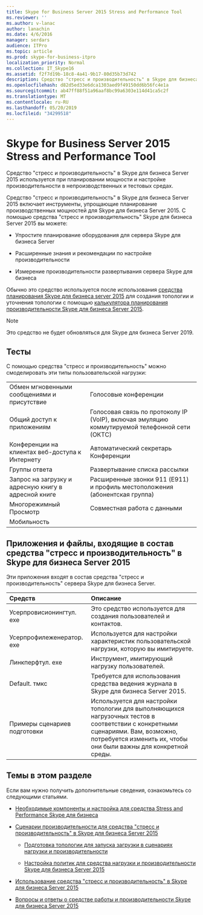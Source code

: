 ```yaml
---
title: Skype for Business Server 2015 Stress and Performance Tool
ms.reviewer: ''
ms.author: v-lanac
author: lanachin
ms.date: 4/6/2016
manager: serdars
audience: ITPro
ms.topic: article
ms.prod: skype-for-business-itpro
localization_priority: Normal
ms.collection: IT_Skype16
ms.assetid: f2f7d19b-18c8-4a41-9b17-80d35b73d742
description: Средство "стресс и производительность" в Skype для бизнеса Server 2015 используется при планировании мощности и настройке производительности в непроизводственных и тестовых средах.
ms.openlocfilehash: d82d5ed33e6dca1303aed9f49150dd6b56fc4e1a
ms.sourcegitcommit: ab47ff88f51a96aaf8bc99a6303e114d41ca5c2f
ms.translationtype: MT
ms.contentlocale: ru-RU
ms.lasthandoff: 05/20/2019
ms.locfileid: "34299518"
---
```

# <a name="skype-for-business-server-2015-stress-and-performance-tool"></a>Skype for Business Server 2015 Stress and Performance Tool
 
Средство "стресс и производительность" в Skype для бизнеса Server 2015 используется при планировании мощности и настройке производительности в непроизводственных и тестовых средах.
  
Средство "стресс и производительность" в Skype для бизнеса Server 2015 включает инструменты, упрощающие планирование производственных мощностей для Skype для бизнеса Server 2015. С помощью средства "стресс и производительность" Skype для бизнеса Server 2015 вы можете:
  
- Упростите планирование оборудования для сервера Skype для бизнеса Server
    
- Расширенные знания и рекомендации по настройке производительности
    
- Измерение производительности развертывания сервера Skype для бизнеса
    
Обычно это средство используется после использования [средства планирования Skype для бизнеса server 2015](../../management-tools/planning-tool/planning-tool.md) для создания топологии и уточнения топологии с помощью [калькулятора планирования производительности Skype для бизнеса Server 2015](../../management-tools/capacity-planning-calculator.md). 

> [!NOTE]
> Это средство не будет обновляться для Skype для бизнеса Server 2019.
  
## <a name="tests"></a>Тесты

С помощью средства "стресс и производительность" можно смоделировать эти типы пользовательской нагрузки:
  
|||
|:-----|:-----|
|Обмен мгновенными сообщениями и присутствие  <br/> |Голосовые конференции  <br/> |
|Общий доступ к приложениям  <br/> |Голосовая связь по протоколу IP (VoIP), включая эмуляцию коммутируемой телефонной сети (ОКТС)  <br/> |
|Конференции на клиентах веб-доступа к Интернету  <br/> |Автоматический секретарь Конференции  <br/> |
|Группы ответа  <br/> |Развертывание списка рассылки  <br/> |
|Запрос на загрузку и адресную книгу в адресной книге  <br/> |Расширенные звонки 911 (E911) и профиль местоположения (абонентская группа)  <br/> |
|Многорежимный Просмотр  <br/> |Совместная работа с данными  <br/> |
|Мобильность  <br/> ||
   
## <a name="applications-and-files-included-with-the-skype-for-business-server-2015-stress-and-performance-tool"></a>Приложения и файлы, входящие в состав средства "стресс и производительность" в Skype для бизнеса Server 2015

Эти приложения входят в состав средства "стресс и производительность" сервера Skype для бизнеса Server.
  
|**Средств**|**Описание**|
|:-----|:-----|
|Усерпровисионингтул. exe  <br/> |Это средство используется для создания пользователей и контактов.  <br/> |
|Усерпрофилеженератор. exe  <br/> |Используется для настройки характеристик пользовательской нагрузки, которую вы имитируете.  <br/> |
|Линкперфтул. exe  <br/> |Инструмент, имитирующий нагрузку пользователей.  <br/> |
|Default. тмкс  <br/> |Требуется для использования средства ведения журнала в Skype для бизнеса Server 2015.  <br/> |
|Примеры сценариев подготовки  <br/> |Используется для настройки топологии для выполняющихся нагрузочных тестов в соответствии с конкретными сценариями. Вам, возможно, потребуется изменить их, чтобы они были важны для конкретной среды.  <br/> |
   
## <a name="topics-in-this-section"></a>Темы в этом разделе

Если вам нужно получить дополнительные сведения, ознакомьтесь со следующими статьями.
  
- [Необходимые компоненты и настройка для средства Stress and Performance Skype для бизнеса](prerequisites-and-setup.md)
    
- [Сценарии производительности для средства "стресс и производительность" в Skype для бизнеса Server 2015](scenarios.md)
    
  - [Подготовка топологии для запуска загрузки в сценариях нагрузки и производительности](provisioning-the-topology-to-run-load.md)
    
  - [Настройка политик для средства нагрузки и производительности Skype для бизнеса Server 2015](configuring-policies.md)
    
- [Использование средства "стресс и производительность" в Skype для бизнеса Server 2015](using-the-tool.md)
    
- [Вопросы и ответы о средстве работы и производительности Skype для бизнеса Server 2015](faq.md)
    

